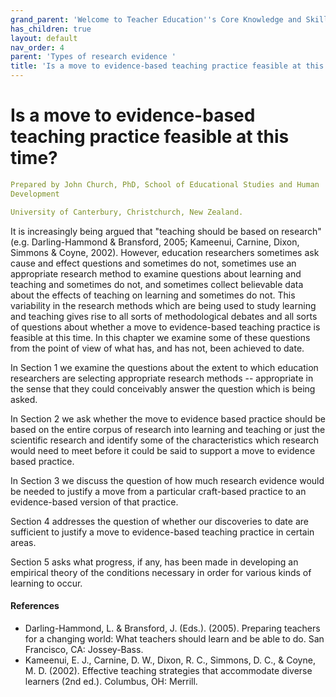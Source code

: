 ```yaml
---
grand_parent: 'Welcome to Teacher Education''s Core Knowledge and Skills.'
has_children: true
layout: default
nav_order: 4
parent: 'Types of research evidence '
title: 'Is a move to evidence-based teaching practice feasible at this time? '
---
```

# Is a move to evidence-based teaching practice feasible at this time?


```yaml
Prepared by John Church, PhD, School of Educational Studies and Human
Development

University of Canterbury, Christchurch, New Zealand.
```


It is increasingly being argued that "teaching should be based on
research" (e.g. Darling-Hammond & Bransford, 2005; Kameenui, Carnine,
Dixon, Simmons & Coyne, 2002). However, education researchers sometimes
ask cause and effect questions and sometimes do not, sometimes use an
appropriate research method to examine questions about learning and
teaching and sometimes do not, and sometimes collect believable data
about the effects of teaching on learning and sometimes do not. This
variability in the research methods which are being used to study
learning and teaching gives rise to all sorts of methodological debates
and all sorts of questions about whether a move to evidence-based
teaching practice is feasible at this time. In this chapter we examine
some of these questions from the point of view of what has, and has not,
been achieved to date.

In Section 1 we examine the questions about the extent to which
education researchers are selecting appropriate research methods --
appropriate in the sense that they could conceivably answer the question
which is being asked.

In Section 2 we ask whether the move to evidence based practice should
be based on the entire corpus of research into learning and teaching or
just the scientific research and identify some of the characteristics
which research would need to meet before it could be said to support a
move to evidence based practice.

In Section 3 we discuss the question of how much research evidence would
be needed to justify a move from a particular craft-based practice to an
evidence-based version of that practice.

Section 4 addresses the question of whether our discoveries to date are
sufficient to justify a move to evidence-based teaching practice in
certain areas.

Section 5 asks what progress, if any, has been made in developing an
empirical theory of the conditions necessary in order for various kinds
of learning to occur.


#### References

-   Darling-Hammond, L. & Bransford, J. (Eds.). (2005). Preparing
    teachers for a changing world: What teachers should learn and be
    able to do. San Francisco, CA: Jossey-Bass.
-   Kameenui, E. J., Carnine, D. W., Dixon, R. C., Simmons, D. C., &
    Coyne, M. D. (2002). Effective teaching strategies that accommodate
    diverse learners (2nd ed.). Columbus, OH: Merrill.
